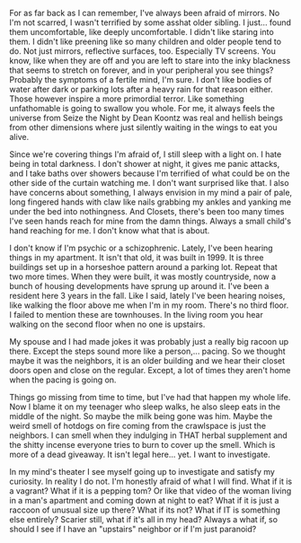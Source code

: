 For as far back as I can remember, I've always been afraid of mirrors. No I'm not scarred, I wasn't terrified by some asshat older sibling. I just... found them uncomfortable, like deeply uncomfortable. I didn't like staring into them. I didn't like preening like so many children and older people tend to do. Not just mirrors, reflective surfaces, too. Especially TV screens. You know, like when they are off and you are left to stare into the inky blackness that seems to stretch on forever, and in your peripheral you see things? Probably the symptoms of a fertile mind, I'm sure. I don't like bodies of water after dark or parking lots after a heavy rain for that reason either. Those however inspire a more primordial terror. Like something unfathomable is going to swallow you whole. For me, it always feels the universe from Seize the Night by Dean Koontz was real and hellish beings from other dimensions where just silently waiting in the wings to eat you alive.

Since we're covering things I'm afraid of, I still sleep with a light on. I hate being in total darkness. I don't shower at night, it gives me panic attacks, and I take baths over showers because I'm terrified of what could be on the other side of the curtain watching me. I don't want surprised like that. I also have concerns about something, I always envision in my mind a pair of pale, long fingered hands with claw like nails grabbing my ankles and yanking me under the bed into nothingness. And Closets, there's been too many times I've seen hands reach for mine from the damn things. Always a small child's hand reaching for me. I don't know what that is about.

I don't know if I'm psychic or a schizophrenic. Lately, I've been hearing things in my apartment. It isn't that old, it was built in 1999. It is three buildings set up in a horseshoe pattern around a parking lot. Repeat that two more times. When they were built, it was mostly countryside, now a bunch of housing developments have sprung up around it. I've been a resident here 3 years in the fall. Like I said, lately I've been hearing noises, like walking the floor above me when I'm in my room. There's no third floor. I failed to mention these are townhouses. In the living room you hear walking on the second floor when no one is upstairs.

My spouse and I had made jokes it was probably just a really big racoon up there. Except the steps sound more like a person,... pacing. So we thought maybe it was the neighbors, it is an older building and we hear their closet doors open and close on the regular. Except, a lot of times they aren't home when the pacing is going on.

Things go missing from time to time, but I've had that happen my whole life. Now I blame it on my teenager who sleep walks, he also sleep eats in the middle of the night. So maybe the milk being gone was him. Maybe the weird smell of hotdogs on fire coming from the crawlspace is just the neighbors. I can smell when they indulging in THAT herbal supplement and the shitty incense everyone tries to burn to cover up the smell. Which is more of a dead giveaway. It isn't legal here... yet. I want to investigate.

In my mind's theater I see myself going up to investigate and satisfy my curiosity. In reality I do not. I'm honestly afraid of what I will find. What if it is a vagrant? What if it is a pepping tom? Or like that video of the woman living in a man's apartment and coming down at night to eat? What if it is just a raccoon of unusual size up there? What if its not? What if IT is something else entirely? Scarier still, what if it's all in my head? Always a what if, so should I see if I have an "upstairs" neighbor or if I'm just paranoid?